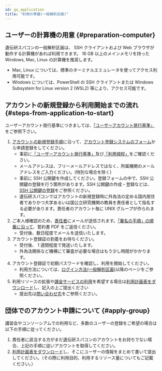 ```yaml
---
id: ga_application
title: "利用の準備(一般解析区画)"
---
```


## ユーザーの計算機の用意 {#preparation-computer}

遺伝研スパコンの一般解析区画は、 SSH クライアントおよび Web ブラウザが動作する計算機があれば利用できます。
16 GB 以上のメインメモリを持った Windows, Mac, Linux の計算機を推奨します。

- Mac, Linux については、標準のターミナルエミュレータを使ってアクセス利用可能です。
- Windows については、PowerShell の SSH クライアントまたは Windows Subsystem for Linux version 2 (WSL2) 等により、アクセス可能です。


## アカウントの新規登録から利用開始までの流れ {#steps-from-application-to-start}

ユーザーアカウント発行基準につきましては、[「ユーザーアカウント発行基準」](/application/)をご参照下さい。

1. [アカウントの新規登録手順](/application/registration)に沿って、[アカウント登録システムのフォーム](https://sc-account.ddbj.nig.ac.jp/application/registration)から申請登録をしてください。
    - 事前に[「ユーザーアカウント発行基準」](/application/)及び[「利用規程」](/application/use_policy)をご確認ください。
    - メールアドレスは、フリーメールアドレスではなく、所属機関のメールアドレスをご入力ください。(特別な場合を除く)
    - 事前に SSH 公開鍵を作成してください。登録フォームの中で、SSH 公開鍵の登録を行う箇所があります。SSH 公開鍵の作成・登録などは、[SSH 公開鍵の登録](/application/ssh_keys)をご参照ください。
    - 遺伝研スパコンではアカウントの新規登録時に外為法の定める国内居住者でありかつ大学あるいは国公立研究機関の教員を責任者として指名する必要があります。責任者のアカウント毎に UNIX グループが作られます。
2. ご本人様確認のため、[責任者](/application/#%E8%B2%AC%E4%BB%BB%E8%80%85%E3%81%AB%E3%81%A4%E3%81%84%E3%81%A6)にメールが送信されます。[「署名の手順」の順番に沿って](/application/signing_PDF)、誓約書 PDF をご返信ください。
    - 受付後、数日程度でメールを送信いたします。
3. アカウント登録証の到着をお待ちください。
    - 受付後、 1 週間程度で発送いたします。
    - 外為法関係など機構にて審査が必要な場合はもう少し時間がかかります。
4. アカウント登録証で初期パスワードを確認し、利用を開始してください。
    - 利用方法については、[ログイン方法(一般解析区画)](/general_analysis_division/ga_login)以降のページをご参照ください。
5. 利用リソースの拡張や[課金サービスの利用](/application/billing_service)を希望する場合は[利用計画表をダウンロード](/application/resource_extension)し、記入の上ご提出ください
    - 提出先は[問い合わせ先](/application/reference)をご参照ください。



## 団体でのアカウント申請について {#apply-group}

講習会やコンソーシアムでの利用など、多数のユーザーの登録をご希望の場合は以下の手順に従ってください。

1. 責任者に該当する方がまだ遺伝研スパコンのアカウントをお持ちでない場合、上記の手順に従いアカウントを取得してください。
2. [利用計画表をダウンロード](../application/resource_extension.md)し、そこにユーザーの情報をまとめて書いて提出してください。（その際に利用目的、利用するリソース量についてもご記載ください。）

